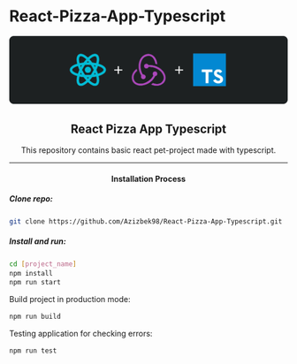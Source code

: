 # React-Pizza-App-Typescript

![Banner Image](./banner.png "Banner Image")

<h2 align="center">React Pizza App Typescript</h2>

<p align="center">This repository contains basic react pet-project made with typescript.</p>

<hr />

<h4 align="center">Installation Process</h4>

##### Clone repo:

```bash
git clone https://github.com/Azizbek98/React-Pizza-App-Typescript.git
```

##### Install and run:

```bash
cd [project_name]
npm install
npm run start
```

Build project in production mode:

```bash
npm run build
```

Testing application for checking errors:

```bash
npm run test
```
